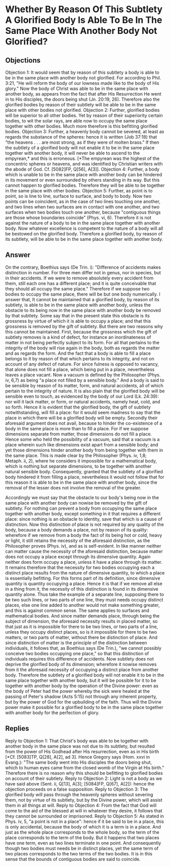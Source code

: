 # Whether By Reason Of This Subtlety A Glorified Body Is Able To Be In The Same Place With Another Body Not Glorified?
## Objections
Objection 1: It would seem that by reason of this subtlety a body is able to be in the same place with another body not glorified. For according to Phil. 3:21, "He will reform the body of our lowness made like to the body of His glory." Now the body of Christ was able to be in the same place with another body, as appears from the fact that after His Resurrection He went in to His disciples, the doors being shut (Jn. 20:19, 26). Therefore also the glorified bodies by reason of their subtlety will be able to be in the same place with other bodies not glorified.
Objection 2: Further, glorified bodies will be superior to all other bodies. Yet by reason of their superiority certain bodies, to wit the solar rays, are able now to occupy the same place together with other bodies. Much more therefore is this befitting glorified bodies.
Objection 3: Further, a heavenly body cannot be severed, at least as regards the substance of the spheres: hence it is written (Job 37:18) that "the heavens . . . are most strong, as if they were of molten brass." If then the subtlety of a glorified body will not enable it to be in the same place together with another body, it will never be able to ascend to the empyrean,* and this is erroneous. [*The empyrean was the highest of the concentric spheres or heavens, and was identified by Christian writers with the abode of God. Cf. [5082]FP, Q[56], A[3]].
Objection 4: Further, a body which is unable to be in the same place with another body can be hindered in its movement or even surrounded by others standing in its way. But this cannot happen to glorified bodies. Therefore they will be able to be together in the same place with other bodies.
Objection 5: Further, as point is to point, so is line to line, surface to surface, and body to body. Now two points can be coincident, as in the case of two lines touching one another, and two lines when two surfaces are in contact with one another, and two surfaces when two bodies touch one another, because "contiguous things are those whose boundaries coincide" (Phys. vi, 6). Therefore it is not against the nature of a body to be in the same place together with another body. Now whatever excellence is competent to the nature of a body will all be bestowed on the glorified body. Therefore a glorified body, by reason of its subtlety, will be able to be in the same place together with another body.
## Answer
On the contrary, Boethius says (De Trin. i): "Difference of accidents makes distinction in number. For three men differ not in genus, nor in species, but in their accidents. If we were to remove absolutely every accident from them, still each one has a different place; and it is quite conceivable that they should all occupy the same place." Therefore if we suppose two bodies to occupy the same place, there will be but one body numerically.
I answer that, It cannot be maintained that a glorified body, by reason of its subtlety, is able to be in the same place with another body, unless the obstacle to its being now in the same place with another body be removed by that subtlety. Some say that in the present state this obstacle is its grossness by virtue of which it is able to occupy a place; and that this grossness is removed by the gift of subtlety. But there are two reasons why this cannot be maintained. First, because the grossness which the gift of subtlety removes is a kind of defect, for instance an inordinateness of matter in not being perfectly subject to its form. For all that pertains to the integrity of the body will rise again in the body, both as regards the matter and as regards the form. And the fact that a body is able to fill a place belongs to it by reason of that which pertains to its integrity, and not on account of any defect of nature. For since fulness is opposed to vacancy, that alone does not fill a place, which being put in a place, nevertheless leaves a place vacant. Now a vacuum is defined by the Philosopher (Phys. iv, 6,7) as being "a place not filled by a sensible body." And a body is said to be sensible by reason of its matter, form, and natural accidents, all of which pertain to the integrity of nature. It is also plain that the glorified body will be sensible even to touch, as evidenced by the body of our Lord (Lk. 24:39): nor will it lack matter, or form, or natural accidents, namely heat, cold, and so forth. Hence it is evident that the glorified body, the gift of subtlety notwithstanding, will fill a place: for it would seem madness to say that the place in which there will be a glorified body will be empty. Secondly their aforesaid argument does not avail, because to hinder the co-existence of a body in the same place is more than to fill a place. For if we suppose dimensions separate from matter, those dimensions do not fill a place. Hence some who held the possibility of a vacuum, said that a vacuum is a place wherein such like dimensions exist apart from a sensible body; and yet those dimensions hinder another body from being together with them in the same place. This is made clear by the Philosopher (Phys. iv, 1,8; Metaph. ii, 2), where he considers it impossible for a mathematical body, which is nothing but separate dimensions, to be together with another natural sensible body. Consequently, granted that the subtlety of a glorified body hindered it from filling a place, nevertheless it would not follow that for this reason it is able to be in the same place with another body, since the removal of the lesser does not involve the removal of the greater.

Accordingly we must say that the obstacle to our body's being now in the same place with another body can nowise be removed by the gift of subtlety. For nothing can prevent a body from occupying the same place together with another body, except something in it that requires a different place: since nothing is an obstacle to identity, save that which is a cause of distinction. Now this distinction of place is not required by any quality of the body, because a body demands a place, not by reason of its quality: wherefore if we remove from a body the fact of its being hot or cold, heavy or light, it still retains the necessity of the aforesaid distinction, as the Philosopher proves (Phys. iv), and as is self-evident. In like manner neither can matter cause the necessity of the aforesaid distinction, because matter does not occupy a place except through its dimensive quantity. Again neither does form occupy a place, unless it have a place through its matter. It remains therefore that the necessity for two bodies occupying each a distinct place results from the nature of dimensive quantity, to which a place is essentially befitting. For this forms part of its definition, since dimensive quantity is quantity occupying a place. Hence it is that if we remove all else in a thing from it, the necessity of this distinction is found in its dimensive quantity alone. Thus take the example of a separate line, supposing there to be two such lines, or two parts of one line, they must needs occupy distinct places, else one line added to another would not make something greater, and this is against common sense. The same applies to surfaces and mathematical bodies. And since matter demands place, through being the subject of dimension, the aforesaid necessity results in placed matter, so that just as it is impossible for there to be two lines, or two parts of a line, unless they occupy distinct places, so is it impossible for there to be two matters, or two parts of matter, without there be distinction of place. And since distinction of matter is the principle of the distinction between individuals, it follows that, as Boethius says (De Trin.), "we cannot possibly conceive two bodies occupying one place," so that this distinction of individuals requires this difference of accidents. Now subtlety does not deprive the glorified body of its dimension; wherefore it nowise removes from it the aforesaid necessity of occupying a distinct place from another body. Therefore the subtlety of a glorified body will not enable it to be in the same place together with another body, but it will be possible for it to be together with another body by the operation of the Divine power: even as the body of Peter had the power whereby the sick were healed at the passing of Peter's shadow (Acts 5:15) not through any inherent property, but by the power of God for the upbuilding of the faith. Thus will the Divine power make it possible for a glorified body to be in the same place together with another body for the perfection of glory.
## Replies
Reply to Objection 1: That Christ's body was able to be together with another body in the same place was not due to its subtlety, but resulted from the power of His Godhead after His resurrection, even as in His birth [*Cf. [5083]TP, Q[28], A[2], ad 3]. Hence Gregory says (Hom. xxvi in Evang.): "The same body went into His disciples the doors being shut, which to human eyes came from the closed womb of the Virgin at His birth." Therefore there is no reason why this should be befitting to glorified bodies on account of their subtlety.
Reply to Objection 2: Light is not a body as we have said above (Sent. ii, Q[13], A[3]; [5084]FP, Q[67], A[2]): hence the objection proceeds on a false supposition.
Reply to Objection 3: The glorified body will pass through the heavenly spheres without severing them, not by virtue of its subtlety, but by the Divine power, which will assist them in all things at will.
Reply to Objection 4: From the fact that God will come to the aid of the blessed at will in whatever they desire, it follows that they cannot be surrounded or imprisoned.
Reply to Objection 5: As stated in Phys. iv, 5, "a point is not in a place": hence if it be said to be in a place, this is only accidental, because the body of which it is a term is in a place. And just as the whole place corresponds to the whole body, so the term of the place corresponds to the term of the body. But it happens that two places have one term, even as two lines terminate in one point. And consequently though two bodies must needs be in distinct places, yet the same term of two places corresponds to the two terms of the two bodies. It is in this sense that the bounds of contiguous bodies are said to coincide.